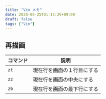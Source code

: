 ```yaml
---
title: "Vim メモ"
date: 2020-08-25T01:13:29+09:00
draft: false
tags: ["Vim"]
---
```


## 再描画

| コマンド | 説明 |
| --- | --- |
| `zt` | 現在行を画面の１行目にする |
| `zz` | 現在行を画面の中央にする |
| `zb` | 現在行を画面の最下行にする |
